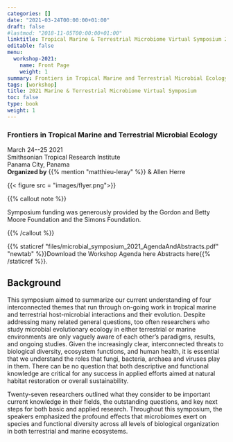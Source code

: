 ```yaml
---
categories: []
date: "2021-03-24T00:00:00+01:00"
draft: false
#lastmod: "2018-11-05T00:00:00+01:00"
linktitle: Tropical Marine & Terrestrial Microbiome Virtual Symposium 2021
editable: false
menu:
  workshop-2021:
    name: Front Page
    weight: 1
summary: Frontiers in Tropical Marine and Terrestrial Microbial Ecology
tags: [workshop]
title: 2021 Marine & Terrestrial Microbiome Virtual Symposium
toc: false
type: book
weight: 1
---
```


### Frontiers in Tropical Marine and Terrestrial Microbial Ecology

March 24--25 2021<br/>
Smithsonian Tropical Research Institute<br/>
Panama City, Panama<br/>
**Organized by** {{% mention "matthieu-leray" %}} & Allen Herre

{{< figure src = "images/flyer.png">}}


{{% callout note %}}

Symposium funding was generously provided by the Gordon and Betty Moore Foundation and the Simons Foundation.

{{% /callout %}}

{{% staticref "files/microbial_symposium_2021_AgendaAndAbstracts.pdf" "newtab" %}}Download the Workshop Agenda here Abstracts here{{% /staticref %}}.

## Background

This symposium aimed to summarize our current understanding of four interconnected themes that run through on-going work in tropical marine and terrestrial host-microbial interactions and their evolution. Despite addressing many related general questions, too often researchers who study microbial evolutionary ecology in either terrestrial or marine environments are only vaguely aware of each other’s paradigms, results, and ongoing studies. Given the increasingly clear, interconnected threats to biological diversity, ecosystem functions, and human health, it is essential that we understand the roles that fungi, bacteria, archaea and viruses play in them. There can be no question that both descriptive and functional knowledge are critical for any success in applied efforts aimed at natural habitat restoration or overall sustainability.

Twenty-seven researchers outlined what they consider to be important current knowledge in their fields, the outstanding questions, and key next steps for both basic and applied research. Throughout this symposium, the speakers emphasized the profound effects that microbiomes exert on species and functional diversity across all levels of biological organization in both terrestrial and marine ecosystems.


